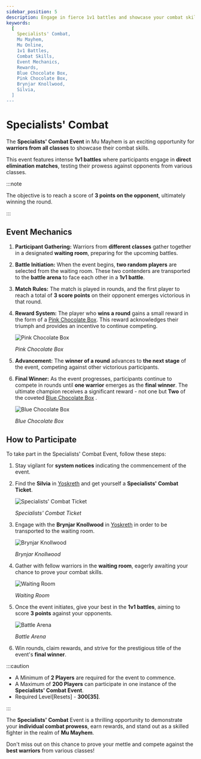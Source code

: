 ```yaml
---
sidebar_position: 5
description: Engage in fierce 1v1 battles and showcase your combat skills in the Specialists' Combat Event in Mu Mayhem. Learn about the event mechanics, how to participate, and the rewarding journey to become the final winner. Ready to prove your prowess?
keywords:
  [
    Specialists' Combat,
    Mu Mayhem,
    Mu Online,
    1v1 Battles,
    Combat Skills,
    Event Mechanics,
    Rewards,
    Blue Chocolate Box,
    Pink Chocolate Box,
    Brynjar Knollwood,
    Silvia,
  ]
---
```


# Specialists' Combat

The **Specialists' Combat Event** in Mu Mayhem is an exciting opportunity for **warriors from all classes** to showcase their combat skills.

This event features intense **1v1 battles** where participants engage in **direct elimination matches**, testing their prowess against opponents from various classes.

:::note

The objective is to reach a score of **3 points on the opponent**, ultimately winning the round.

:::

## Event Mechanics

1. **Participant Gathering:** Warriors from **different classes** gather together in a designated **waiting room**, preparing for the upcoming battles.

2. **Battle Initiation:** When the event begins, **two random players** are selected from the waiting room. These two contenders are transported to the **battle arena** to face each other in a **1v1 battle**.

3. **Match Rules:** The match is played in rounds, and the first player to reach a total of **3 score points** on their opponent emerges victorious in that round.

4. **Reward System:** The player who **wins a round** gains a small reward in the form of a [Pink Chocolate Box](/items/item-bags/misc/pink-chocolate-box). This reward acknowledges their triumph and provides an incentive to continue competing.

   ![Pink Chocolate Box](/img/items/item-bags/pink-chocolate-box.png)

   _Pink Chocolate Box_

5. **Advancement:** The **winner of a round** advances to **the next stage** of the event, competing against other victorious participants.

6. **Final Winner:** As the event progresses, participants continue to compete in rounds until **one warrior** emerges as the **final winner**. The ultimate champion receives a significant reward - not one but **Two** of the coveted [Blue Chocolate Box](/items/item-bags/exc/blue-chocolate-box) .

   ![Blue Chocolate Box](/img/items/item-bags/blue-chocolate-box.png)

   _Blue Chocolate Box_

## How to Participate

To take part in the Specialists' Combat Event, follow these steps:

1. Stay vigilant for **system notices** indicating the commencement of the event.

2. Find the **Silvia** in [Yoskreth](/maps/yoskreth) and get yourself a **Specialists' Combat Ticket**.

   ![Specialists' Combat Ticket](/img/items/invitations/specialists-combat-ticket.png)

   _Specialists' Combat Ticket_

3. Engage with the **Brynjar Knollwood** in [Yoskreth](/maps/yoskreth) in order to be transported to the waiting room.

   ![Brynjar Knollwood](/img/npc/brynjar-knollwood.jpg)

   _Brynjar Knollwood_

4. Gather with fellow warriors in the **waiting room**, eagerly awaiting your chance to prove your combat skills.

   ![Waiting Room](/img/events/spcialists-combat/waiting-gate.jpg)

   _Waiting Room_

5. Once the event initiates, give your best in the **1v1 battles**, aiming to score **3 points** against your opponents.

   ![Battle Arena](/img/events/spcialists-combat/battle-arena.jpg)

   _Battle Arena_

6. Win rounds, claim rewards, and strive for the prestigious title of the event's **final winner**.

:::caution

- A Minimum of **2 Players** are required for the event to commence.
- A Maximum of **200 Players** can participate in one instance of the **Specialists' Combat Event**.
- Required Level[Resets] - **300[35]**.

:::

The **Specialists' Combat** Event is a thrilling opportunity to demonstrate your **individual combat prowess**, earn rewards, and stand out as a skilled fighter in the realm of **Mu Mayhem**.

Don't miss out on this chance to prove your mettle and compete against the **best warriors** from various classes!
